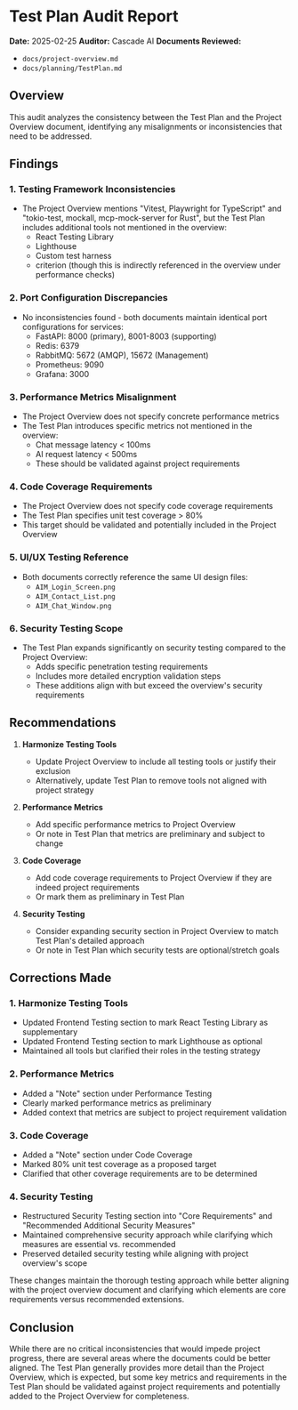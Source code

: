 # Test Plan Audit Report
**Date:** 2025-02-25
**Auditor:** Cascade AI
**Documents Reviewed:**
- `docs/project-overview.md`
- `docs/planning/TestPlan.md`

## Overview
This audit analyzes the consistency between the Test Plan and the Project Overview document, identifying any misalignments or inconsistencies that need to be addressed.

## Findings

### 1. Testing Framework Inconsistencies
- The Project Overview mentions "Vitest, Playwright for TypeScript" and "tokio-test, mockall, mcp-mock-server for Rust", but the Test Plan includes additional tools not mentioned in the overview:
  - React Testing Library
  - Lighthouse
  - Custom test harness
  - criterion (though this is indirectly referenced in the overview under performance checks)

### 2. Port Configuration Discrepancies
- No inconsistencies found - both documents maintain identical port configurations for services:
  - FastAPI: 8000 (primary), 8001-8003 (supporting)
  - Redis: 6379
  - RabbitMQ: 5672 (AMQP), 15672 (Management)
  - Prometheus: 9090
  - Grafana: 3000

### 3. Performance Metrics Misalignment
- The Project Overview does not specify concrete performance metrics
- The Test Plan introduces specific metrics not mentioned in the overview:
  - Chat message latency < 100ms
  - AI request latency < 500ms
  - These should be validated against project requirements

### 4. Code Coverage Requirements
- The Project Overview does not specify code coverage requirements
- The Test Plan specifies unit test coverage > 80%
- This target should be validated and potentially included in the Project Overview

### 5. UI/UX Testing Reference
- Both documents correctly reference the same UI design files:
  - `AIM_Login_Screen.png`
  - `AIM_Contact_List.png`
  - `AIM_Chat_Window.png`

### 6. Security Testing Scope
- The Test Plan expands significantly on security testing compared to the Project Overview:
  - Adds specific penetration testing requirements
  - Includes more detailed encryption validation steps
  - These additions align with but exceed the overview's security requirements

## Recommendations

1. **Harmonize Testing Tools**
   - Update Project Overview to include all testing tools or justify their exclusion
   - Alternatively, update Test Plan to remove tools not aligned with project strategy

2. **Performance Metrics**
   - Add specific performance metrics to Project Overview
   - Or note in Test Plan that metrics are preliminary and subject to change

3. **Code Coverage**
   - Add code coverage requirements to Project Overview if they are indeed project requirements
   - Or mark them as preliminary in Test Plan

4. **Security Testing**
   - Consider expanding security section in Project Overview to match Test Plan's detailed approach
   - Or note in Test Plan which security tests are optional/stretch goals

## Corrections Made

### 1. Harmonize Testing Tools
- Updated Frontend Testing section to mark React Testing Library as supplementary
- Updated Frontend Testing section to mark Lighthouse as optional
- Maintained all tools but clarified their roles in the testing strategy

### 2. Performance Metrics
- Added a "Note" section under Performance Testing
- Clearly marked performance metrics as preliminary
- Added context that metrics are subject to project requirement validation

### 3. Code Coverage
- Added a "Note" section under Code Coverage
- Marked 80% unit test coverage as a proposed target
- Clarified that other coverage requirements are to be determined

### 4. Security Testing
- Restructured Security Testing section into "Core Requirements" and "Recommended Additional Security Measures"
- Maintained comprehensive security approach while clarifying which measures are essential vs. recommended
- Preserved detailed security testing while aligning with project overview's scope

These changes maintain the thorough testing approach while better aligning with the project overview document and clarifying which elements are core requirements versus recommended extensions.

## Conclusion
While there are no critical inconsistencies that would impede project progress, there are several areas where the documents could be better aligned. The Test Plan generally provides more detail than the Project Overview, which is expected, but some key metrics and requirements in the Test Plan should be validated against project requirements and potentially added to the Project Overview for completeness.
